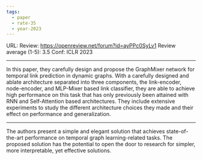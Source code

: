 ```yaml
---
tags:
  - paper
  - rate-35
  - year-2023
---
```

URL: 
Review: https://openreview.net/forum?id=ayPPc0SyLv1
Review average (1-5): 3.5
Conf: ICLR 2023

---
In this paper, they carefully design and propose the GraphMixer network for temporal link prediction in dynamic graphs. With a carefully designed and ablate architecture separated into three components, the link-encoder, node-encoder, and MLP-Mixer based link classifier, they are able to achieve high performance on this task that has only previously been attained with RNN and Self-Attention based architectures. They include extensive experiments to study the different architecture choices they made and their effect on performance and generalization.

---

The authors present a simple and elegant solution that achieves state-of-the-art performance on temporal graph learning-related tasks. The proposed solution has the potential to open the door to research for simpler, more interpretable, yet effective solutions.